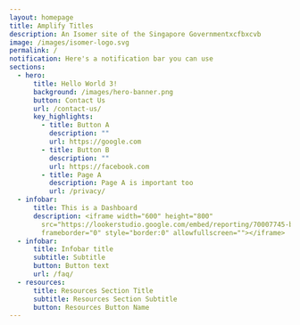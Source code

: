 ```yaml
---
layout: homepage
title: Amplify Titles
description: An Isomer site of the Singapore Governmentxcfbxcvb
image: /images/isomer-logo.svg
permalink: /
notification: Here's a notification bar you can use
sections:
  - hero:
      title: Hello World 3!
      background: /images/hero-banner.png
      button: Contact Us
      url: /contact-us/
      key_highlights:
        - title: Button A
          description: ""
          url: https://google.com
        - title: Button B
          description: ""
          url: https://facebook.com
        - title: Page A
          description: Page A is important too
          url: /privacy/
  - infobar:
      title: This is a Dashboard
      description: <iframe width="600" height="800"
        src="https://lookerstudio.google.com/embed/reporting/70007745-bef5-4cb1-ad72-41ccb1170cf1/page/1M"
        frameborder="0" style="border:0" allowfullscreen=""></iframe>
  - infobar:
      title: Infobar title
      subtitle: Subtitle
      button: Button text
      url: /faq/
  - resources:
      title: Resources Section Title
      subtitle: Resources Section Subtitle
      button: Resources Button Name
---
```

